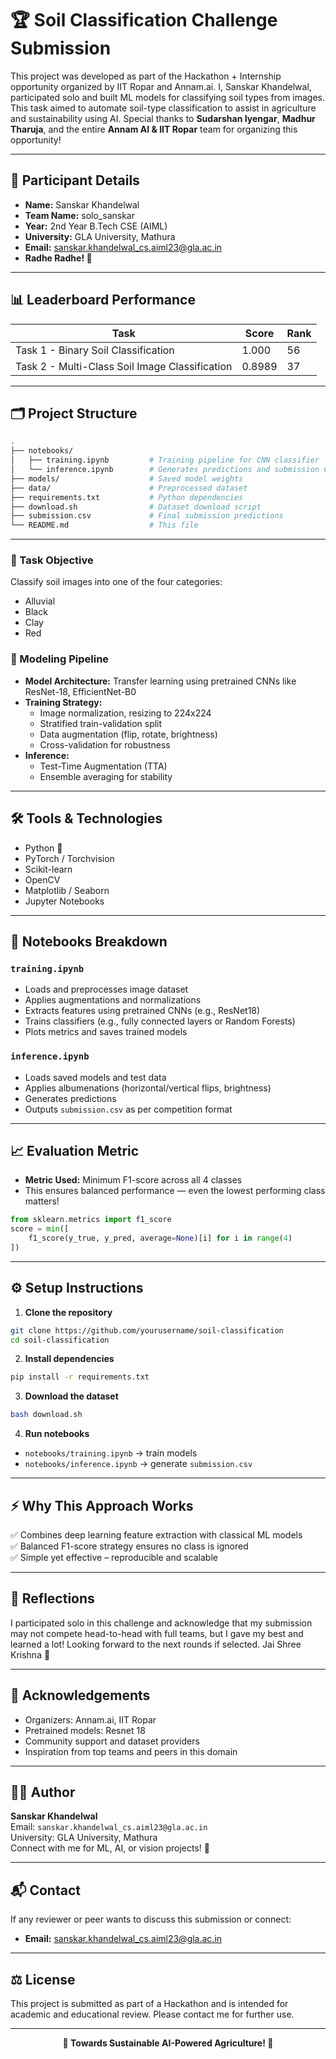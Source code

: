 <h1>🏆 Soil Classification Challenge Submission</h1>



<p>This project was developed as part of the Hackathon + Internship opportunity organized by IIT Ropar and Annam.ai. I, Sanskar Khandelwal, participated solo and built ML models for classifying soil types from images. This task aimed to automate soil-type classification to assist in agriculture and sustainability using AI. Special thanks to <strong>Sudarshan Iyengar</strong>, <strong>Madhur Tharuja</strong>, and the entire <strong>Annam AI & IIT Ropar</strong> team for organizing this opportunity!</p>

---

## 👤 Participant Details

- **Name:** Sanskar Khandelwal  
- **Team Name:** solo_sanskar  
- **Year:** 2nd Year B.Tech CSE (AIML)  
- **University:** GLA University, Mathura  
- **Email:** sanskar.khandelwal_cs.aiml23@gla.ac.in  
- **Radhe Radhe! 🙏**  

---

## 📊 Leaderboard Performance


| Task | Score | Rank |
|------|-------|------|
| Task 1 - Binary Soil Classification | 1.000 | 56 |
| Task 2 - Multi-Class Soil Image Classification | 0.8989 | 37 |

---

## 🗂️ Project Structure

```bash
.
├── notebooks/
│   ├── training.ipynb         # Training pipeline for CNN classifier
│   └── inference.ipynb        # Generates predictions and submission CSV
├── models/                    # Saved model weights
├── data/                      # Preprocessed dataset
├── requirements.txt           # Python dependencies
├── download.sh                # Dataset download script
├── submission.csv             # Final submission predictions
└── README.md                  # This file
```

---


### 🔹 Task Objective

Classify soil images into one of the four categories:  
- Alluvial  
- Black  
- Clay  
- Red

### 🔹 Modeling Pipeline

- **Model Architecture:** Transfer learning using pretrained CNNs like ResNet-18, EfficientNet-B0
- **Training Strategy:**  
  - Image normalization, resizing to 224x224  
  - Stratified train-validation split  
  - Data augmentation (flip, rotate, brightness)  
  - Cross-validation for robustness  
- **Inference:**  
  - Test-Time Augmentation (TTA)  
  - Ensemble averaging for stability  

---

## 🛠️ Tools & Technologies

- Python 🐍  
- PyTorch / Torchvision  
- Scikit-learn  
- OpenCV  
- Matplotlib / Seaborn  
- Jupyter Notebooks

---

## 📓 Notebooks Breakdown

### `training.ipynb`

- Loads and preprocesses image dataset
- Applies augmentations and normalizations
- Extracts features using pretrained CNNs (e.g., ResNet18)
- Trains classifiers (e.g., fully connected layers or Random Forests)
- Plots metrics and saves trained models

### `inference.ipynb`

- Loads saved models and test data
- Applies albumenations (horizontal/vertical flips, brightness)
- Generates predictions
- Outputs `submission.csv` as per competition format

---

## 📈 Evaluation Metric

- **Metric Used:** Minimum F1-score across all 4 classes  
- This ensures balanced performance — even the lowest performing class matters!

```python
from sklearn.metrics import f1_score
score = min([
    f1_score(y_true, y_pred, average=None)[i] for i in range(4)
])
```

---

## ⚙ Setup Instructions

1. **Clone the repository**
```bash
git clone https://github.com/yourusername/soil-classification
cd soil-classification
```

2. **Install dependencies**
```bash
pip install -r requirements.txt
```

3. **Download the dataset**
```bash
bash download.sh
```

4. **Run notebooks**
- `notebooks/training.ipynb` → train models  
- `notebooks/inference.ipynb` → generate `submission.csv`

---

## ⚡ Why This Approach Works

✅ Combines deep learning feature extraction with classical ML models  
✅ Balanced F1-score strategy ensures no class is ignored  
✅ Simple yet effective – reproducible and scalable  

---

## 💬 Reflections

I participated solo in this challenge and acknowledge that my submission may not compete head-to-head with full teams, but I gave my best and learned a lot! Looking forward to the next rounds if selected. Jai Shree Krishna 🙏

---

## 🤝 Acknowledgements

- Organizers: Annam.ai, IIT Ropar  
- Pretrained models: Resnet 18  
- Community support and dataset providers  
- Inspiration from top teams and peers in this domain

---

## 👨‍💻 Author

**Sanskar Khandelwal**  
Email: `sanskar.khandelwal_cs.aiml23@gla.ac.in`  
University: GLA University, Mathura  
Connect with me for ML, AI, or vision projects! 🚀

---

## 📬 Contact

If any reviewer or peer wants to discuss this submission or connect:
- **Email:** sanskar.khandelwal_cs.aiml23@gla.ac.in

---

## ⚖️ License

This project is submitted as part of a Hackathon and is intended for academic and educational review. Please contact me for further use.

---

<p align="center"><strong>🚜 Towards Sustainable AI-Powered Agriculture! 🚀</strong></p>
